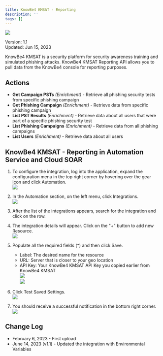```yaml
---
title: KnowBe4 KMSAT - Reporting
description: ''
tags: []
---
```


![](/img/platform-services/automation-service/app-central/logos/knowbe4-kmsat-reporting.png)

Version: 1.1  
Updated: Jun 15, 2023

KnowBe4 KMSAT is a security platform for security awareness training and simulated phishing attacks. KnowBe4 KMSAT Reporting API allows you to pull data from the KnowBe4 console for reporting purposes.

## Actions

* **Get Campaign PSTs** *(Enrichment)* - Retrieve all phishing security tests from specific phishing campaign
* **Get Phishing Campaign** *(Enrichment)* - Retrieve data from specific phishing campaign
* **List PST Results** *(Enrichment)* - Retrieve data about all users that were part of a specific phishing security test
* **List Phishing Campaigns** *(Enrichment)* - Retrieve data from all phishing campaigns
* **List Users** *(Enrichment)* - Retrieve data about all users

## KnowBe4 KMSAT - Reporting in Automation Service and Cloud SOAR

1. To configure the integration, log into the application, expand the configuration menu in the top right corner by hovering over the gear icon and click Automation. <br/>![](/img/platform-services/automation-service/app-central/integrations/knowbe4-kmsat-reporting/knowbe4-kmsat-reporting-1.png)

1. In the Automation section, on the left menu, click Integrations. <br/>![](/img/platform-services/automation-service/app-central/integrations/knowbe4-kmsat-reporting/knowbe4-kmsat-reporting-2.png)

1. After the list of the integrations appears, search for the integration and click on the row.

1. The integration details will appear. Click on the "+" button to add new Resource. <br/>![](/img/platform-services/automation-service/app-central/integrations/knowbe4-kmsat-reporting/knowbe4-kmsat-reporting-3.png)

1. Populate all the required fields (\*) and then click Save.
   * Label: The desired name for the resource
   * URL: Server that is closer to your geo location
   * API Key: Your KnowBe4 KMSAT API Key you copied earlier from KnowBe4 KMSAT <br/>![](/img/platform-services/automation-service/app-central/integrations/knowbe4-kmsat-reporting/knowbe4-kmsat-reporting-4.png) <br/>![](/img/platform-services/automation-service/app-central/integrations/knowbe4-kmsat-reporting/knowbe4-kmsat-reporting-5.png)

1. Click Test Saved Settings. <br/>![](/img/platform-services/automation-service/app-central/integrations/knowbe4-kmsat-reporting/knowbe4-kmsat-reporting-6.png)

1. You should receive a successful notification in the bottom right corner. <br/>![](/img/platform-services/automation-service/app-central/integrations/knowbe4-kmsat-reporting/knowbe4-kmsat-reporting-7.png)

## Change Log

* February 6, 2023 - First upload
* June 14, 2023 (v1.1) - Updated the integration with Environmental Variables
